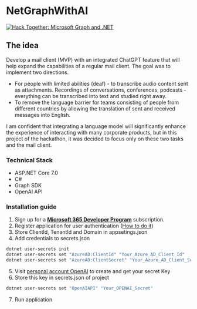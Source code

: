 # NetGraphWithAI

[![Hack Together: Microsoft Graph and .NET](https://img.shields.io/badge/Microsoft%20-Hack--Together-orange?style=for-the-badge&logo=microsoft)](https://github.com/microsoft/hack-together)

## The idea

Develop a mail client (MVP) with an integrated ChatGPT feature that will help expand the capabilities of a regular mail client.
The goal was to implement two directions.

* For people with limited abilities (deaf) - to transcribe audio content sent as attachments. Recordings of conversations, conferences, podcasts - everything can be transcribed into text and studied right away.
* To remove the language barrier for teams consisting of people from different countries by allowing the translation of sent and received messages into English.

I am confident that integrating a language model will significantly enhance the experience of interacting with many corporate products, but in this project of the hackathon, it was decided to focus only on these two tasks and the mail client.


### Technical Stack
* ASP.NET Core 7.0
* C#
* Graph SDK
* OpenAI API

### Installation guide

1. Sign up for a **[Microsoft 365 Developer Program](https://aka.ms/m365developers)** subscription.
2. Register application for user authentication ([How to do it](https://learn.microsoft.com/en-us/graph/tutorials/dotnet?tabs=aad&tutorial-step=1))
3. Store ClientId, TenantId and Domain in appsetings.json
4. Add credentials to secrets.json

```sh
dotnet user-secrets init
dotnet user-secrets set "AzureAD:ClientId" "Your_Azure_AD_Client_Id"
dotnet user-secrets set "AzureAD:ClientSecret" "Your_Azure_AD_Client_Secret"
```
5. Visit [personal account OpenAI](https://platform.openai.com/account/api-keys) to create and get your secret Key
6. Store this key in secrets.json of project
```sh
dotnet user-secrets set "OpenAIAPI" "Your_OPENAI_Secret"
```
7. Run application
